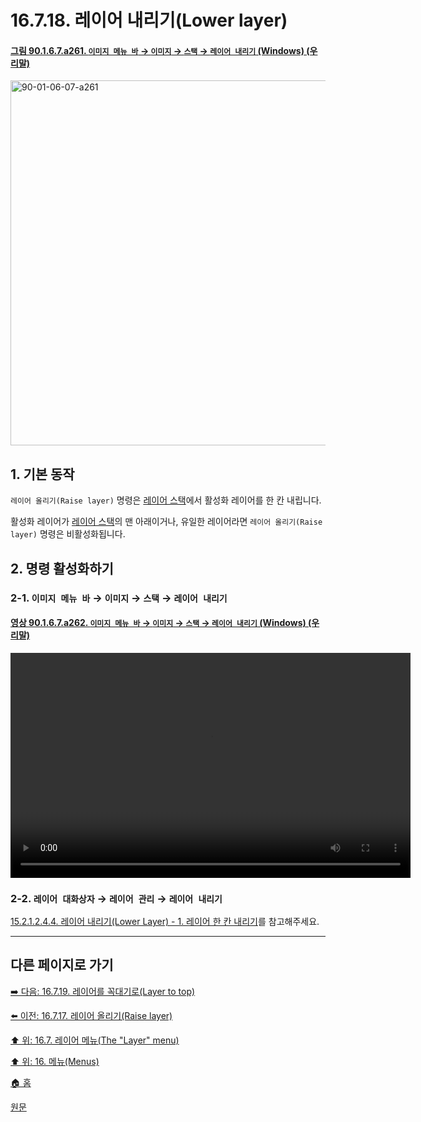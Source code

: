 # 16.7.18. 레이어 내리기(Lower layer)

<a id="90-01-06-07-a261"></a>

#### [그림 90.1.6.7.a261. `이미지 메뉴 바` → `이미지` → `스택` → `레이어 내리기` (Windows) (우리말)](./90-01-06-07-stack.md#90-01-06-07-a261)
<img width="780" height="584" alt="90-01-06-07-a261" src="https://github.com/user-attachments/assets/0defca65-e6af-45c9-88a9-0b4a3e94b404" />

<a id="16-07-18-s1"></a>

## 1. 기본 동작
`레이어 올리기(Raise layer)` 명령은 [레이어 스택](./19-glossaryx-layer_stack.md)에서 활성화 레이어를 한 칸 내립니다.

활성화 레이어가 [레이어 스택](./19-glossaryx-layer_stack.md)의 맨 아래이거나, 유일한 레이어라면 `레이어 올리기(Raise layer)` 명령은 비활성화됩니다.

<a id="16-07-18-s2"></a>

## 2. 명령 활성화하기

<a id="16-07-18-s2-01"></a>

### 2-1. `이미지 메뉴 바` → `이미지` → `스택` → `레이어 내리기`

<a id="90-01-06-07-a262"></a>

#### [영상 90.1.6.7.a262. `이미지 메뉴 바` → `이미지` → `스택` → `레이어 내리기` (Windows) (우리말)](./90-01-06-07-stack.md#90-01-06-07-a262)
<video controls="controls" width="640" height="360" src="https://github.com/user-attachments/assets/021971a5-ec00-4606-92b3-dd1360e1655d"></video>

<a id="16-07-18-s2-02"></a>

### 2-2. `레이어 대화상자` → `레이어 관리` → `레이어 내리기`
[15.2.1.2.4.4. 레이어 내리기(Lower Layer) - 1. 레이어 한 칸 내리기](./15-02-01-02-04-04-lower_layer.md#15-02-01-02-04-04-s1)를 참고해주세요.

***

## 다른 페이지로 가기

[➡️ 다음: 16.7.19. 레이어를 꼭대기로(Layer to top)](./16-07-19-layer-to-top.md)

[⬅️ 이전: 16.7.17. 레이어 올리기(Raise layer)](./16-07-17-raise-layer.md)

[⬆️ 위: 16.7. 레이어 메뉴(The "Layer" menu)](./16-07-00-the-layer-menu.md)

[⬆️ 위: 16. 메뉴(Menus)](./16-00-menus.md)

[🏠 홈](./00-home.md)

[원문](https://docs.gimp.org/2.10/ko/gimp-layer-lower.html)